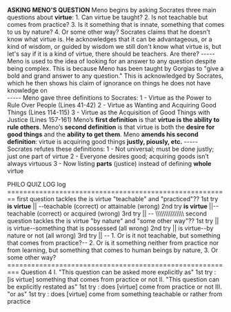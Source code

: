 **ASKING MENO'S QUESTION**
	Meno begins by asking Socrates three main questions about **virtue**:
		1. Can virtue be taught?
		2. Is not teachable but comes from practice?
		3. Is it something that is innate, something that comes to us by nature?
		4. Or some other way?
	Socrates claims that he doesn't know what virtue is. He acknowledges that it can be advantageous, or a kind of wisdom, or guided by wisdom we still don't know what virtue is, but let's say if it is a kind of virtue, there should be teachers. Are there?
		-----
	Meno is used to the idea of looking for an answer to any question despite being complex. This is because Meno has been taught by Gorgias to "give a bold and grand answer to any question." This is acknowledged by Socrates, which he then shows his claim of ignorance on things he does not have knowledge on   
		-----
	Meno gave three definitions to Socrates:
		1 - Virtue as the Power to Rule Over People (Lines 41-42)
		2 - Virtue as Wanting and Acquiring Good Things (Lines 114-115)
		3 - Virtue as the Acquisition of Good Things with Justice (Lines 157-161) 
	Meno’s **first definition** is that **virtue is the ability to rule others**. Meno’s **second definition** is that virtue is both the **desire for good things** and the **ability to get them**. Meno **amends his second definition**: virtue is acquiring good things **justly, piously, etc.**
			-----
	Socrates refutes these definitions:
		1 - Not universal; must be done justly; just one part of virtue
		2 - Everyone desires good; acquiring goods isn’t always virtuous
		3 - Now listing **parts** (justice) instead of defining **whole** virtue

PHILO QUIZ LOG
	log
	========================================================
	first question tackles the is virtue "teachable" and "practiced"??
	1st try **is virtue** || --teachable (correct) or attainable (wrong)
	2nd try **is virtue** ||--teachable (correct) or acquired (wrong)
	3rd try || --
	\\\\\\\\\\\\\\\\\\\\\\\\\\\\\\
	second question tackles the is virtue "by nature" and "some other way"??
	1st try || is virtue--something that is possessed (all wrong)
	2nd try || is virtue--by nature or not (all wrong)
	3rd try || --
		1. Or is it not teachable, but something that comes from practice?--
		2. Or is it something neither from practice nor from learning, but something that comes to human beings by nature,
		3. Or some other way?
	=========================================================
	Question 4
	I. "This question can be asked more explicitly as"
	1st try : [is virtue] something that comes from practice or not
	II. "This question can be explicitly restated as"
	1st try : does [virtue] come from practice or not
	III. "or as"
	1st try : does [virtue] come from something teachable or rather from practice
